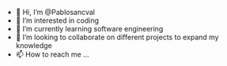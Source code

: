 - 👋 Hi, I’m @Pablosancval
- 👀 I’m interested in coding
- 🌱 I’m currently learning software engineering
- 💞️ I’m looking to collaborate on different projects to expand my knowledge
- 📫 How to reach me ...

<!---
Pablosancval/Pablosancval is a ✨ special ✨ repository because its `README.md` (this file) appears on your GitHub profile.
You can click the Preview link to take a look at your changes.
--->
